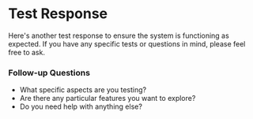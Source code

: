 # Test Response

Here's another test response to ensure the system is functioning as expected. If you have any specific tests or questions in mind, please feel free to ask.

### Follow-up Questions
- What specific aspects are you testing?
- Are there any particular features you want to explore?
- Do you need help with anything else?

